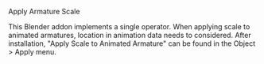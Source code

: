 Apply Armature Scale


This Blender addon implements a single operator.
When applying scale to animated armatures, location in animation data needs to considered.
After installation, "Apply Scale to Animated Armature" can be found in the Object > Apply menu. 

